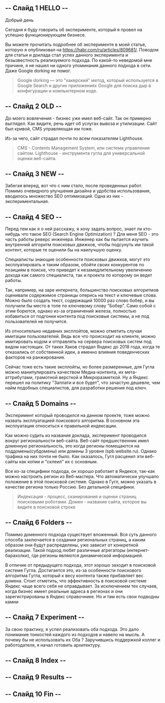 ## -- Слайд 1 HELLO --

Добрый день

Сегодня я буду говорить об эксперименте, который
я провел на успешно функционирующем бизнесе.

Вы можете прочитать подробнее об эксперименте в моей статье, которую я
опубликовал на https://habr.com/ru/articles/809681/. Поводом для статьи и доклада
стал успех данного эксперимента и безызвестность реализуемого подхода.
По какой-то неведомой мне причине, я не нашел ни одного упоминания
данного подхода в сети. Даже Google dorking не помог.

> Google dorking — это "хакерский" метод, который используется в Google Search и других приложениях Google для поиска дыр в конфигурации и компьютерном коде.

## -- Слайд 2 OLD --

До моего вовлечения - бизнес уже имел веб-сайт. Так он примерно выглядел.
Как видите, речь идет об услугах вывоза и утилизации.
Сайт был кривой, CMS управляющая им тоже.

Из-за чего, сайт страдал почти по всем показателям Lighthouse.

> CMS - Contents Management System, или система управления сайтом.
> Lighthouse - инструмента гугла для универсальной оценки веб-сайта.

## -- Слайд 3 NEW --

Забегая вперед, вот что с ним стало, после проведенных работ.
Помимо очевидного улучшения дизайна и удобства использования, вводилось множество SEO оптимизаций.
Одна из них - экспериментальная.

## -- Слайд 4 SEO --

Перед тем как я о ней расскажу, я хочу задать вопрос, знает ли кто-нибудь что такое SEO (Search Engine Optimization) ?
Для меня SEO - это часть работы реверс инженера. Инженер как бы пытается изучить внутренний алгоритм поисковых движков, чтобы подсунуть им такой контент,
которые те оценили бы на наилучшую оценку.

Специалисты знающие особенности поисковых движков, могут это эксплуатировать
и таким образом, обойти своих конкурентов по позициям в поиске, что приведет к незамедлительному увеличению дохода как самого специалиста, так
и проекта по которому он ведет работы.

Так, например, на заре интернета, большинство поисковых алгоритмов оценивали содержимое страницы оперись на текст и ключевые слова.
Можно было создать текст, содержащий 10000 раз слово бобер, и вы получили бы место в топе по ключевому слову "Бобер". Само собой с этим борются,
однако из-за ограничений железа, полностью избавиться от подгонки контента под поисковые системы, а не под пользователей не получится.

Из относительно недавних эксплойтов, можно отметить случаи имитации пользователей.
Ведь все что происходит на клиенте, можно имитировать кодом и отправлять на сервера поисковых систем под видом настоящих.
От таких Хаков страдал Яндекс до 2018 года, когда те отказались от собственной идеи, а именно влияния поведенческих факторов на ранжирование.

Сейчас тоже есть такие эксплойты, но более размеренные, для Гугла можно
манипулировать качеством Медиа-контента, их мета-аттрибутами, грамотной версткой и Микроразметкой.
Ну а Яндекс перешел на политику "Заплати и все будет", что зачастую дешевле, чем найм подобных специалистов,
для разработки решения под ключ.

## -- Слайд 5 Domains --

Эксперимент который проводился на данном проекте, тоже можно назвать эксплуатацией поискового алгоритма.
В основном эта эксплуатация относиться к правильной индексации.

Как можно судить из названия доклада, эксперимент проводился вокруг региональности веб-сайта.
Веб-сайт предшественник имел доменную региональность, это когда регионы помещаются на
поддомены(субдомены) или домены 3 уровня (spb.website.ru). Однако трафика на них почти не было.
Как оказалось, Гугл расценил эти веб-сайты как копии и "склеил" их с основным.

Все из-за специфики подхода, он хорошо работает в Яндексе, так-как можно настроить регион
из Веб-мастера. Что автоматически улучшало положение в этой поисковой системе.
Однако в Гугл, можно указать в качестве региона только Россию. Без детальной специфики.

> Индексация - процесс, сканирования и оценки страниц поисковыми роботами.
> Домен - название сайта, которое вы видите в поисковой строке

## -- Слайд 6 Folders --

Помимо доменного подхода существует вложенный.
Вся суть данного способа заключается в создании региональных страниц, а каким образом они будут распределены, уже зависит от конкретной реализации.
Такой подход любят различные агрегаторы (интернет-барахолки), где регионы являются динамической информацией.

В отличие от предыдущего подхода, этот хорошо заходит в поисковой системе Гугла.
Достигается это, из-за особенности поискового алгоритма Гугла, который к весу контента также прибавляет вес домена.
Стоит отметить, что эффективность в поисковой системе Яндекс чаще всего себя не оправдывает.
За исключением тех случаев, когда бизнес имеет реальные адреса в регионах и они зарегистрированы в Яндекс справочнике.
Но и там есть свои подводны камни

## -- Слайд 7 Experiment --

За свою практику, я успел реализовать оба подхода. Это дало понимание тонкостей
каждого из подходов и навело на мысль. А почему бы не использовать их Оба ?
Заручившись поддержкой коллег и работодателя, я начал готовить архитектуру.

## -- Слайд 8 Index --

## -- Слайд 9 Results --

## -- Слайд 10 Fin --
